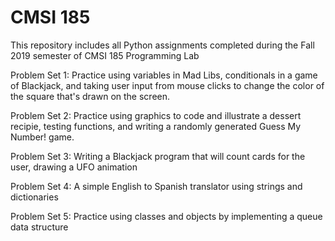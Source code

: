 # CMSI 185
This repository includes all Python assignments completed during the Fall 2019 semester of CMSI 185 Programming Lab

Problem Set 1: Practice using variables in Mad Libs, conditionals in a game of Blackjack, and taking user input from mouse clicks to change the color of the square that's drawn on the screen.

Problem Set 2: Practice using graphics to code and illustrate a dessert recipie, testing functions, and writing a randomly generated Guess My Number! game.

Problem Set 3: Writing a Blackjack program that will count cards for the user, drawing a UFO animation

Problem Set 4: A simple English to Spanish translator using strings and dictionaries

Problem Set 5: Practice using classes and objects by implementing a queue data structure
